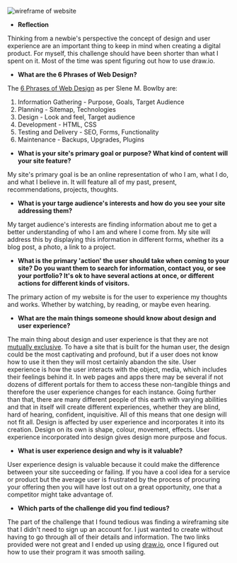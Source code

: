 
![wireframe of website](/week-2/imgs/Wireframe.png)

* **Reflection**

Thinking from a newbie's perspective the concept of design and user experience are an important thing to keep in mind when creating a digital product. For myself, this challenge should have been shorter than what I spent on it. Most of the time was spent figuring out how to use draw.io.

* **What are the 6 Phrases of Web Design?**

The [6 Phrases of Web Design](http://www.idesignstudios.com/blog/web-design/phases-web-design-development-process/#.Vf2Oip1Vikp) as per Slene M. Bowlby are:

1. Information Gathering - Purpose, Goals, Target Audience
2. Planning - Sitemap, Technologies
3. Design - Look and feel, Target audience
4. Development - HTML, CSS
5. Testing and Delivery - SEO, Forms, Functionality
6. Maintenance - Backups, Upgrades, Plugins

* **What is your site's primary goal or purpose? What kind of content will your site feature?**

My site's primary goal is be an online representation of who I am, what I do, and what I believe in.
It will feature all of my past, present, recommendations, projects, thoughts.

* **What is your targe audience's interests and how do you see your site addressing them?**

My target audience's interests are finding information about me to get a better understanding of who I am and where I come from. My site will address this by displaying this information in different forms, whether its a blog post, a photo, a link to a project.

* **What is the primary 'action' the user should take when coming to your site? Do you want them to search for information, contact you, or see your portfolio? It's ok to have several actions at once, or different actions for different kinds of visitors.**

The primary action of my website is for the user to experience my thoughts and works. Whether by watching, by reading, or maybe even hearing.

* **What are the main things someone should know about design and user experience?**

The main thing about design and user experience is that they are not [mutually exclusive](https://en.wikipedia.org/wiki/Mutual_exclusivity). To have a site that is built for the human user, the design could be the most captivating and profound, but if a user does not know how to use it then they will most certainly abandon the site.
User experience is how the user interacts with the object, media, which includes their feelings behind it. In web pages and apps there may be several if not dozens of different portals for them to access these non-tangible things and therefore the user experience changes for each instance. Going further than that, there are many different people of this earth with varying abilities and that in itself will create different experiences, whether they are blind, hard of hearing, confident, inquisitive. All of this means that one design will not fit all.
Design is affected by user experience and incorporates it into its creation. Design on its own is shape, colour, movement, effects. User experience incorporated into design gives design more purpose and focus.

* **What is user experience design and why is it valuable?**

User experience design is valuable because it could make the difference between your site succeeding or failing. If you have a cool idea for a service or product but the average user is frustrated by the process of procuring your offering then you will have lost out on a great opportunity, one that a competitor might take advantage of.

* **Which parts of the challenge did you find tedious?**

The part of the challenge that I found tedious was finding a wireframing site that I didn't need to sign up an account for. I just wanted to create without having to go through all of their details and information. The two links provided were not great and I ended up using [draw.io](https://www.draw.io), once I figured out how to use their program it was smooth sailing.